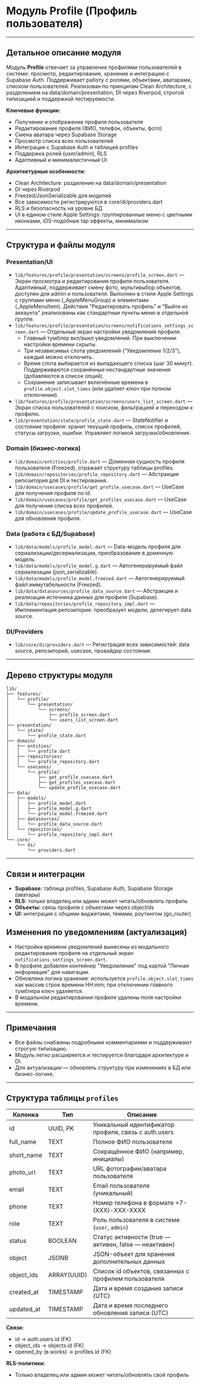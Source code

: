 # Модуль Profile (Профиль пользователя)

---

## Детальное описание модуля

Модуль **Profile** отвечает за управление профилями пользователей в системе: просмотр, редактирование, хранение и интеграцию с Supabase Auth. Поддерживает работу с ролями, объектами, аватарами, списком пользователей. Реализован по принципам Clean Architecture, с разделением на data/domain/presentation, DI через Riverpod, строгой типизацией и поддержкой тестируемости.

**Ключевые функции:**
- Получение и отображение профиля пользователя
- Редактирование профиля (ФИО, телефон, объекты, фото)
- Смена аватара через Supabase Storage
- Просмотр списка всех пользователей
- Интеграция с Supabase Auth и таблицей profiles
- Поддержка ролей (user/admin), RLS
- Адаптивный и минималистичный UI

**Архитектурные особенности:**
- Clean Architecture: разделение на data/domain/presentation
- DI через Riverpod
- Freezed/JsonSerializable для моделей
- Все зависимости регистрируются в core/di/providers.dart
- RLS и безопасность на уровне БД
- UI в едином стиле Apple Settings: группированные меню с цветными иконками, iOS-подобные tap эффекты, минимализм

---

## Структура и файлы модуля

### Presentation/UI
- `lib/features/profile/presentation/screens/profile_screen.dart` — Экран просмотра и редактирования профиля пользователя. Адаптивный, поддерживает смену фото, мультивыбор объектов, доступен для admin и пользователя. Выполнен в стиле Apple Settings с группами меню (_AppleMenuGroup) и элементами (_AppleMenuItem). Действия "Редактировать профиль" и "Выйти из аккаунта" реализованы как стандартные пункты меню в отдельной группе.
- `lib/features/profile/presentation/screens/notifications_settings_screen.dart` — Отдельный экран настройки уведомлений профиля.
  - Главный тумблер вкл/выкл уведомлений. При выключении настройки времени скрыты.
  - Три независимых слота уведомлений ("Уведомление 1/2/3"), каждый можно отключить.
  - Время слота выбирается из выпадающего списка (шаг 30 минут). Поддерживаются сохранённые нестандартные значения (добавляются в список опций).
  - Сохранение записывает включённые времена в `profile.object.slot_times` (или удаляет ключ при полном отключении).
- `lib/features/profile/presentation/screens/users_list_screen.dart` — Экран списка пользователей с поиском, фильтрацией и переходом к профилю.
- `lib/presentation/state/profile_state.dart` — StateNotifier и состояние профиля: хранит текущий профиль, список профилей, статусы загрузки, ошибки. Управляет логикой загрузки/обновления.

### Domain (бизнес-логика)
- `lib/domain/entities/profile.dart` — Доменная сущность профиля пользователя (Freezed), отражает структуру таблицы profiles.
- `lib/domain/repositories/profile_repository.dart` — Абстракция репозитория для DI и тестирования.
- `lib/domain/usecases/profile/get_profile_usecase.dart` — UseCase для получения профиля по id.
- `lib/domain/usecases/profile/get_profiles_usecase.dart` — UseCase для получения списка всех профилей.
- `lib/domain/usecases/profile/update_profile_usecase.dart` — UseCase для обновления профиля.

### Data (работа с БД/Supabase)
- `lib/data/models/profile_model.dart` — Data-модель профиля для сериализации/десериализации, преобразование в доменную модель.
- `lib/data/models/profile_model.g.dart` — Автогенерируемый файл сериализации (json_serializable).
- `lib/data/models/profile_model.freezed.dart` — Автогенерируемый файл иммутабельности (Freezed).
- `lib/data/datasources/profile_data_source.dart` — Абстракция и реализация источника данных для профиля (Supabase).
- `lib/data/repositories/profile_repository_impl.dart` — Имплементация репозитория: преобразует модели, делегирует data source.

### DI/Providers
- `lib/core/di/providers.dart` — Регистрация всех зависимостей: data source, репозиторий, usecase, провайдер состояния.

---

## Дерево структуры модуля

```
lib/
├── features/
│   └── profile/
│       └── presentation/
│           └── screens/
│               ├── profile_screen.dart
│               └── users_list_screen.dart
├── presentation/
│   └── state/
│       └── profile_state.dart
├── domain/
│   ├── entities/
│   │   └── profile.dart
│   ├── repositories/
│   │   └── profile_repository.dart
│   └── usecases/
│       └── profile/
│           ├── get_profile_usecase.dart
│           ├── get_profiles_usecase.dart
│           └── update_profile_usecase.dart
├── data/
│   ├── models/
│   │   ├── profile_model.dart
│   │   ├── profile_model.g.dart
│   │   └── profile_model.freezed.dart
│   ├── datasources/
│   │   └── profile_data_source.dart
│   └── repositories/
│       └── profile_repository_impl.dart
└── core/
    └── di/
        └── providers.dart
```

---

## Связи и интеграции
- **Supabase:** таблица profiles, Supabase Auth, Supabase Storage (аватары)
- **RLS:** только владелец или админ может читать/обновлять профиль
- **Объекты:** связь профиля с объектами через objectIds
- **UI:** интеграция с общими виджетами, темами, роутингом (go_router)

## Изменения по уведомлениям (актуализация)
- Настройки времени уведомлений вынесены из модального редактирования профиля на отдельный экран `notifications_settings_screen.dart`.
- В профиле добавлен контейнер "Уведомления" под картой "Личная информация" для навигации.
- Обновлена логика хранения: используется `profile.object.slot_times` как массив строк времени HH:mm; при отключении главного тумблера ключ удаляется.
- В модальном редактировании профиля удалены поля настройки времени.

---

## Примечания
- Все файлы снабжены подробными комментариями и поддерживают строгую типизацию.
- Модуль легко расширяется и тестируется благодаря архитектуре и DI.
- Для актуализации — обновлять структуру при изменениях в БД или бизнес-логике.

---

## Структура таблицы `profiles`

| Колонка      | Тип         | Описание                                                        |
|--------------|-------------|-----------------------------------------------------------------|
| id           | UUID, PK    | Уникальный идентификатор профиля, связь с auth.users            |
| full_name    | TEXT        | Полное ФИО пользователя                                         |
| short_name   | TEXT        | Сокращённое ФИО (например, инициалы)                            |
| photo_url    | TEXT        | URL фотографии/аватара пользователя                             |
| email        | TEXT        | Email пользователя (уникальный)                                 |
| phone        | TEXT        | Номер телефона в формате +7-(XXX)-XXX-XXXX                      |
| role         | TEXT        | Роль пользователя в системе (`user`, `admin`)                   |
| status       | BOOLEAN     | Статус активности (true — активен, false — неактивен)           |
| object       | JSONB       | JSON-объект для хранения дополнительных данных                  |
| object_ids   | ARRAY(UUID) | Список id объектов, связанных с профилем пользователя           |
| created_at   | TIMESTAMP   | Дата и время создания записи (UTC)                              |
| updated_at   | TIMESTAMP   | Дата и время последнего обновления записи (UTC)                 |

**Связи:**
- id → auth.users.id (FK)
- object_ids → objects.id (FK)
- opened_by (в works) → profiles.id (FK)

**RLS-политики:**
- Только владелец или админ может читать/обновлять свой профиль 